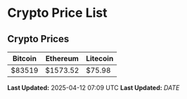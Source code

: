 # Crypto Price List

## Crypto Prices
| Bitcoin | Ethereum | Litecoin |
| ------- | -------- | -------- |
| $83519 | $1573.52 | $75.98 |
**Last Updated:** 2025-04-12 07:09 UTC
**Last Updated:** $DATE$
